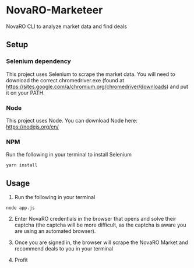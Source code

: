 # NovaRO-Marketeer
NovaRO CLI to analyze market data and find deals

## Setup

### Selenium dependency

This project uses Selenium to scrape the market data. You will need to download
the correct chromedriver.exe (found at
https://sites.google.com/a/chromium.org/chromedriver/downloads) and put it on
your PATH.

### Node

This project uses Node. You can download Node here: https://nodejs.org/en/

### NPM

Run the following in your terminal to install Selenium

```
yarn install
```

## Usage

1. Run the following in your terminal

```
node app.js
```

2. Enter NovaRO credentials in the browser that opens and solve their captcha (the captcha will be more difficult, as the captcha is aware you are using an automated browser).

3. Once you are signed in, the browser will scrape the NovaRO Market and recommend deals to you in your terminal

4. Profit

